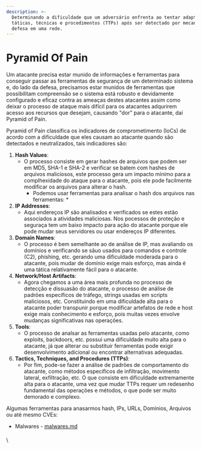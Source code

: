 ```yaml
---
description: >-
  Determinando a dificuldade que um adversário enfrenta ao tentar adaptar suas
  táticas, técnicas e procedimentos (TTPs) após ser detectado por mecanismos de
  defesa em uma rede.
---
```


# Pyramid Of Pain

Um atacante precisa estar munido de informações e ferramentas para conseguir passar as ferramentas de segurança de um determinado sistema e, do lado da defesa, precisamos estar munidos de ferramentas que possibilitam compreensão se o sistema está robusto e devidamente configurado e eficaz contra as ameaças destes atacantes assim como deixar o processo de ataque mais difícil para os atacantes adqurirem acesso aos recursos que desejam, causando "dor" para o atacante, daí Pyramid of Pain.

Pyramid of Pain classifica os indicadores de comprometimento (IoCs) de acordo com a dificuldade que eles causam ao atacante quando são detectados e neutralizados, tais indicadores são:

1. **Hash Values**:
   * O processo consiste em gerar hashes de arquivos que podem ser em MD5, SHA-1 e SHA-2 e verificar se batem com hashes de arquivos maliciosos, este processo gera um impacto mínimo para a complhexidade do ataque para o atacante, pois ele pode facilmente modificar os arquivos para alterar o hash.
     * Podemos usar ferramentas para analisar o hash dos arquivos nas ferramentas:
       *
2. **IP Addresses**:
   * Aqui endereços IP são analisados e verificados se estes estão associados a atividades maliciosas. Nos pocessos de proteção e seguraça tem um baixo impacto para ação do atacante porque ele pode mudar seus servidores ou usar endereços IP diferentes.
3. **Domain Names**:
   * O processo é bem semelhante ao de análise de IP, mas avaliando os domínios e verificando se sãuo usados para comandos e controle (C2), phishing, etc. gerando uma dificuldade moderada para o atacante, pois mudar de domínio exige mais esforço, mas ainda é uma tática relativamente fácil para o atacante.
4. **Network/Host Artifacts**:
   * Agora chegamos a uma área mais profunda no processo de detecção e dissuasão do atacante, o processo de análise de padrões específicos de tráfego, strings usadas em scripts maliciosos, etc. Constituindo em uma dificuldade alta para o atacante poder transpunir porque modificar artefatos de rede e host exige mais conhecimento e esforço, pois muitas vezes envolve mudanças significativas nas operações.
5. **Tools**:
   * O processo de analsar as ferramentas usadas pelo atacante, como exploits, backdoors, etc. possui uma dificuldade muito alta para o atacante, já que alterar ou substituir ferramentas pode exigir desenvolvimento adicional ou encontrar alternativas adequadas.
6. **Tactics, Techniques, and Procedures (TTPs)**:
   * Por fim, pode-se fazer a análise de padrões de comportamento do atacante, como métodos específicos de infiltração, movimento lateral, exfiltração, etc. O que consiste em dificuldade extremamente alta para o atacante, uma vez que mudar TTPs requer um redesenho fundamental das operações e métodos, o que pode ser muito demorado e complexo.

Algumas ferramentas para anasarmos hash, IPs, URLs, Domínios, Arquivos ou até mesmo CVEs:

* Malwares - [malwares.md](../tools/malwares.md "mention")

####

\
